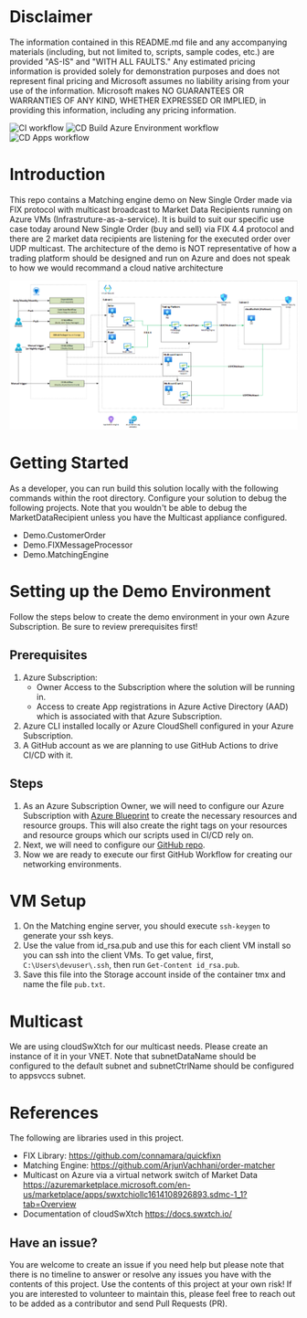 # Disclaimer
The information contained in this README.md file and any accompanying materials (including, but not limited to, scripts, sample codes, etc.) are provided "AS-IS" and "WITH ALL FAULTS." Any estimated pricing information is provided solely for demonstration purposes and does not represent final pricing and Microsoft assumes no liability arising from your use of the information. Microsoft makes NO GUARANTEES OR WARRANTIES OF ANY KIND, WHETHER EXPRESSED OR IMPLIED, in providing this information, including any pricing information.

![CI workflow](/contoso-exchange-matching-engine/actions/workflows/ci.yml/badge.svg)
![CD Build Azure Environment workflow](/contoso-exchange-matching-engine/actions/workflows/cdenvironment.yml/badge.svg)
![CD Apps workflow](/contoso-exchange-matching-engine/actions/workflows/cdapps.yml/badge.svg)

# Introduction
This repo contains a Matching engine demo on New Single Order made via FIX protocol with multicast broadcast to Market Data Recipients running on Azure VMs (Infrastruture-as-a-service). It is build to suit our specific use case today around New Single Order (buy and sell) via FIX 4.4 protocol and there are 2 market data recipients are listening for the executed order over UDP multicast. The architecture of the demo is NOT representative of how a trading platform should be designed and run on Azure and does not speak to how we would recommand a cloud native architecture

![Architecture](/docs/TradingPlatformDemo.png)

# Getting Started
As a developer, you can run build this solution locally with the following commands within the root directory. Configure your solution to debug the following projects. Note that you wouldn't be able to debug the MarketDataRecipient unless you have the Multicast appliance configured.

* Demo.CustomerOrder
* Demo.FIXMessageProcessor
* Demo.MatchingEngine

# Setting up the Demo Environment
Follow the steps below to create the demo environment in your own Azure Subscription. Be sure to review prerequisites first!

## Prerequisites
1. Azure Subscription:
    * Owner Access to the Subscription where the solution will be running in.
    * Access to create App registrations in Azure Active Directory (AAD) which is associated with that Azure Subscription.
2. Azure CLI installed locally or Azure CloudShell configured in your Azure Subscription.
3. A GitHub account as we are planning to use GitHub Actions to drive CI/CD with it.

## Steps
1. As an Azure Subscription Owner, we will need to configure our Azure Subscription with [Azure Blueprint](BLUEPRINT.md) to create the necessary resources and resource groups. This will also create the right tags on your resources and resource groups which our scripts used in CI/CD rely on.
2. Next, we will need to configure our [GitHub repo](DEVOPS.md).
3. Now we are ready to execute our first GitHub Workflow for creating our networking environments.

# VM Setup
1. On the Matching engine server, you should execute ``` ssh-keygen ``` to generate your ssh keys. 
2. Use the value from id_rsa.pub and use this for each client VM install so you can ssh into the client VMs. To get value, first, ``` C:\Users\devuser\.ssh ```, then run ``` Get-Content id_rsa.pub ```.
3. Save this file into the Storage account inside of the container tmx and name the file ``` pub.txt ```.

# Multicast
We are using cloudSwXtch for our multicast needs. Please create an instance of it in your VNET. Note that subnetDataName should be configured to the default subnet and subnetCtrlName should be configured to appsvccs subnet.

# References
The following are libraries used in this project.

* FIX Library: https://github.com/connamara/quickfixn
* Matching Engine: https://github.com/ArjunVachhani/order-matcher
* Multicast on Azure via a virtual network switch of Market Data https://azuremarketplace.microsoft.com/en-us/marketplace/apps/swxtchiollc1614108926893.sdmc-1_1?tab=Overview
* Documentation of cloudSwXtch https://docs.swxtch.io/

## Have an issue?
You are welcome to create an issue if you need help but please note that there is no timeline to answer or resolve any issues you have with the contents of this project. Use the contents of this project at your own risk! If you are interested to volunteer to maintain this, please feel free to reach out to be added as a contributor and send Pull Requests (PR).
